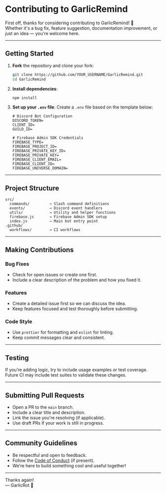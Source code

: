 # Contributing to GarlicRemind

First off, thanks for considering contributing to GarlicRemind! 🎉  
Whether it's a bug fix, feature suggestion, documentation improvement, or just an idea — you're welcome here.

---

## Getting Started

1. **Fork** the repository and clone your fork:
   ```bash
   git clone https://github.com/YOUR_USERNAME/GarlicRemind.git
   cd GarlicRemind
   ```

2. **Install dependencies**:
   ```bash
   npm install
   ```

3. **Set up your `.env` file**:
   Create a `.env` file based on the template below:

   ```env
   # Discord Bot Configuration
   DISCORD_TOKEN=
   CLIENT_ID=
   GUILD_ID=

   # Firebase Admin SDK Credentials
   FIREBASE_TYPE=
   FIREBASE_PROJECT_ID=
   FIREBASE_PRIVATE_KEY_ID=
   FIREBASE_PRIVATE_KEY=
   FIREBASE_CLIENT_EMAIL=
   FIREBASE_CLIENT_ID=
   FIREBASE_UNIVERSE_DOMAIN=
   ```

---

## Project Structure

```
src/
  commands/         → Slash command definitions
  events/           → Discord event handlers
  utils/            → Utility and helper functions
  firebase.js       → Firebase Admin SDK setup
  index.js          → Main bot entry point
.github/
  workflows/        → CI workflows
```

---

## Making Contributions

### Bug Fixes
- Check for open issues or create one first.
- Include a clear description of the problem and how you fixed it.

### Features
- Create a detailed issue first so we can discuss the idea.
- Keep features focused and test thoroughly before submitting.

### Code Style
- Use `prettier` for formatting and `eslint` for linting.
- Keep commit messages clear and consistent.

---

## Testing

If you’re adding logic, try to include usage examples or test coverage.  
Future CI may include test suites to validate these changes.

---

## Submitting Pull Requests

- Open a PR to the `main` branch.
- Include a clear title and description.
- Link the issue you're resolving (if applicable).
- Use draft PRs if your work is still in progress.

---

## Community Guidelines

- Be respectful and open to feedback.
- Follow the [Code of Conduct](https://github.com/GarlicRot/GarlicRemind/blob/main/CODE_OF_CONDUCT.md) (if present).
- We're here to build something cool and useful together!

---

Thanks again!  
— GarlicRot 🧄
